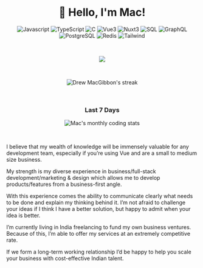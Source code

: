 <h1 align="center">👋 Hello, I'm Mac! </h1>

<!--  uses logos from https://simpleicons.org/ -->
<p align="center">
  <img title="Javascript" src="https://img.shields.io/badge/-JavaScript-black?logo=javascript&style=social" />
  <img title="TypeScript" src="https://img.shields.io/badge/-TypeScript-black?logo=typescript&style=social" />
<!--   <img title="Python" src="https://img.shields.io/badge/-Python-black?logo=Python&style=social" /> -->
  <img title="C" src="https://img.shields.io/badge/-C-black?logo=c&style=social" />
  <img title="Vue3" src="https://img.shields.io/badge/-Vue-black?logo=vuedotjs&style=social" />
  <img title="Nuxt3" src="https://img.shields.io/badge/-Nuxt-black?logo=nuxtdotjs&style=social" />
  <img title="SQL" src="https://img.shields.io/badge/-SQL-black?logo=sql&style=social" />
  <img title="GraphQL" src="https://img.shields.io/badge/-GraphQL-black?logo=graphql&style=social" />
  <img title="PostgreSQL" src="https://img.shields.io/badge/-PostgreSQL-black?logo=postgresql&style=social" />
  <img title="Redis" src="https://img.shields.io/badge/-Redis-black?logo=redis&style=social" />
  <img title="Tailwind" src="https://img.shields.io/badge/-Tailwind-black?logo=tailwindcss&style=social" />  
</p>

&nbsp;&nbsp;
&nbsp;&nbsp;


<p align="center">
  <a href="https://github.com/DenverCoder1/readme-typing-svg">
    <img src="https://readme-typing-svg.demolab.com/?lines=Over%204%20years%20of%20full%20stack%20work;Decade%20of%20startup%20experience;Active%20CEO%20and%20CTO;Expansive%20open-source%20knowledge;Lifelong%20learner&font=Fira%20Code&center=true&width=440&height=45&color=f75c7e&vCenter=true&pause=1000&size=22" />
  </a>
</p>
&nbsp;&nbsp;
<div align="center">
  <p align="center">
        <img title="🔥 Get streak stats for your profile at git.io/streak-stats" alt="Drew MacGibbon's streak" src="https://streak-stats.demolab.com/?user=Drew-Macgibbon" />
  </p>
</div>

&nbsp;&nbsp;
&nbsp;&nbsp;
<h3 align="center">Last 7 Days </h3>
<p align="center">
  <img title="Last 7 days" alt="Mac's monthly coding stats" src="https://github-readme-stats.vercel.app/api/wakatime?username=DMac" />
</p>


&nbsp;&nbsp;
&nbsp;&nbsp;

I believe that my wealth of knowledge will be immensely valuable for any development team, especially if you’re using Vue and are a small to medium size business.

My strength is my diverse experience in business/full-stack development/marketing & design which allows me to develop products/features from a business-first angle.
 
With this experience comes the ability to communicate clearly what needs to be done and explain my thinking behind it. I’m not afraid to challenge your ideas if I think I have a better solution, but happy to admit when your idea is better.

I’m currently living in India freelancing to fund my own business ventures. Because of this, I’m able to offer my services at an extremely competitive rate.

If we form a long-term working relationship I’d be happy to help you scale your business with cost-effective Indian talent. 
